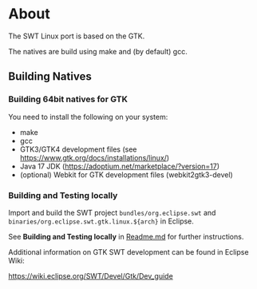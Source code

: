 # About

The SWT Linux port is based on the GTK.

The natives are build using make and (by default) gcc.

## Building Natives

### Building 64bit natives for GTK

You need to install the following on your system:

* make
* gcc
* GTK3/GTK4 development files (see https://www.gtk.org/docs/installations/linux/)
* Java 17 JDK (https://adoptium.net/marketplace/?version=17)
* (optional) Webkit for GTK development files (webkit2gtk3-devel)

### Building and Testing locally

Import and build the SWT project `bundles/org.eclipse.swt` and `binaries/org.eclipse.swt.gtk.linux.${arch}` in Eclipse.

See **Building and Testing locally** in [Readme.md](Readme.md) for further instructions.

Additional information on GTK SWT development can be found in Eclipse Wiki:

https://wiki.eclipse.org/SWT/Devel/Gtk/Dev_guide
